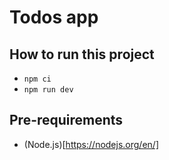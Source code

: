 # Todos app

## How to run this project
- `npm ci` 
- `npm run dev`

## Pre-requirements
- (Node.js)[https://nodejs.org/en/] 